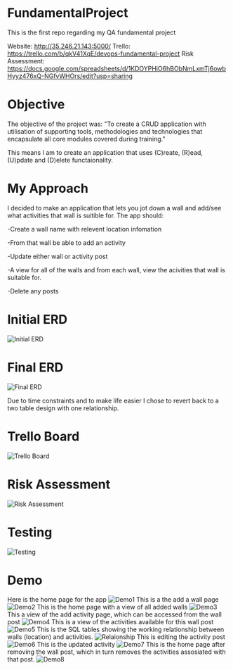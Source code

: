 # FundamentalProject
This is the first repo regarding my QA fundamental project

Website: http://35.246.21.143:5000/
Trello: https://trello.com/b/qkV41XqE/devops-fundamental-project
Risk Assessment: https://docs.google.com/spreadsheets/d/1KDOYPHiO6hBObNmLxmTj6owbHyyz476xQ-NGfvWHOrs/edit?usp=sharing

# Objective
The objective of the project was: "To create a CRUD application with utilisation of supporting tools,
methodologies and technologies that encapsulate all core modules
covered during training." 

This means I am to create an application that uses (C)reate, (R)ead, (U)pdate and (D)elete functaionality.

# My Approach
I decided to make an application that lets you jot down a wall and add/see what activities that wall is suitible for. The app should:

-Create a wall name with relevent location infomation

-From that wall be able to add an activity 

-Update either wall or activity post

-A view for all of the walls and from each wall, view the acivities that wall is suitable for.

-Delete any posts

# Initial ERD  
![Initial ERD](https://github.com/Almathex/FundamentalProject/blob/main/Documentation/WallFinder-ERD-2.png?raw=True)

# Final ERD  
![Final ERD](https://github.com/Almathex/FundamentalProject/blob/main/Documentation/Updated%20ERD.png?raw=True)

Due to time constraints and to make life easier I chose to revert back to a two table design with one relationship.

# Trello Board
![Trello Board](https://github.com/Almathex/FundamentalProject/blob/main/Documentation/trelloboard.png?raw=true)

# Risk Assessment
![Risk Assessment](https://github.com/Almathex/FundamentalProject/blob/main/Documentation/Risk.png?raw=True)

# Testing 
![Testing](https://github.com/Almathex/FundamentalProject/blob/main/Documentation/pytest.PNG?raw=True)

# Demo
Here is the home page for the app
![Demo1](https://github.com/Almathex/FundamentalProject/blob/main/Documentation/demo1.PNG?raw=True)
This is a the add a wall page
![Demo2](https://github.com/Almathex/FundamentalProject/blob/main/Documentation/demo3.PNG?raw=True)
This is the home page with a view of all added walls
![Demo3](https://github.com/Almathex/FundamentalProject/blob/main/Documentation/demo4.PNG?raw=True)
This a view of the add activity page, which can be accessed from the wall post
![Demo4](https://github.com/Almathex/FundamentalProject/blob/main/Documentation/demo6.PNG?raw=True)
This is a view of the activities available for this wall post
![Demo5](https://github.com/Almathex/FundamentalProject/blob/main/Documentation/demo7.PNG?raw=True)
This is the SQL tables showing the working relationship between walls (location) and activities.
![Relaionship](https://github.com/Almathex/FundamentalProject/blob/main/Documentation/relationship.png?raw=True)
This is editing the activity post
![Demo6](https://github.com/Almathex/FundamentalProject/blob/main/Documentation/demo8.PNG?raw=True)
This is the updated activity
![Demo7](https://github.com/Almathex/FundamentalProject/blob/main/Documentation/demo9.PNG?raw=True)
This is the home page after removing the wall post, which in turn removes the activities assosiated with that post.
![Demo8](https://github.com/Almathex/FundamentalProject/blob/main/Documentation/demo10.PNG?raw=True)




